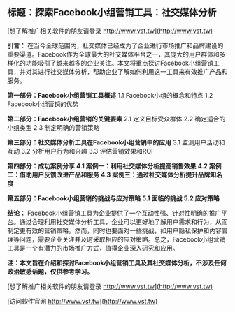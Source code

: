 ## **标题：探索Facebook小组营销工具：社交媒体分析**

[想了解推广相关软件的朋友请登录 http://www.vst.tw](http://www.vst.tw)

**引言：**
在当今全球范围内，社交媒体已经成为了企业进行市场推广和品牌建设的重要渠道。Facebook作为全球最大的社交媒体平台之一，其庞大的用户群体和多样化的功能吸引了越来越多的企业关注。本文将重点探讨Facebook小组营销工具，并对其进行社交媒体分析，帮助企业了解如何利用这一工具来有效推广产品和服务。

**第一部分：Facebook小组营销工具概述**
1.1 Facebook小组的概念和特点
1.2 Facebook小组营销的优势

**第二部分：Facebook小组营销的关键要素**
2.1 定义目标受众群体
2.2 确定适合的小组类型
2.3 制定明确的营销策略

**第三部分：社交媒体分析工具在Facebook小组营销中的应用**
3.1 监测用户活动和互动
3.2 分析用户行为和兴趣
3.3 评估营销效果和ROI

**第四部分：成功案例分享**
**4.1 案例一：利用社交媒体分析提高销售效果**
**4.2 案例二：借助用户反馈改进产品和服务**
**4.3 案例三：通过社交媒体分析提升品牌知名度**

**第五部分：Facebook小组营销的挑战与应对策略**
**5.1 面临的挑战**
**5.2 应对策略**

**结论：**
Facebook小组营销工具为企业提供了一个互动性强、针对性明确的推广平台。通过合理利用社交媒体分析工具，企业可以更好地了解用户需求和行为，从而制定更有效的营销策略。然而，同时也要面对一些挑战，如用户隐私保护和内容管理等问题，需要企业关注并及时采取相应的应对策略。总之，Facebook小组营销工具是一个有潜力的市场推广方式，值得企业深入研究和应用。

**注：本文旨在介绍和探讨Facebook小组营销工具及其社交媒体分析，不涉及任何政治敏感话题，仅供参考学习。**

[想了解推广相关软件的朋友请登录 http://www.vst.tw](http://www.vst.tw)


[访问软件官网 http://www.vst.tw](http://www.vst.tw)
